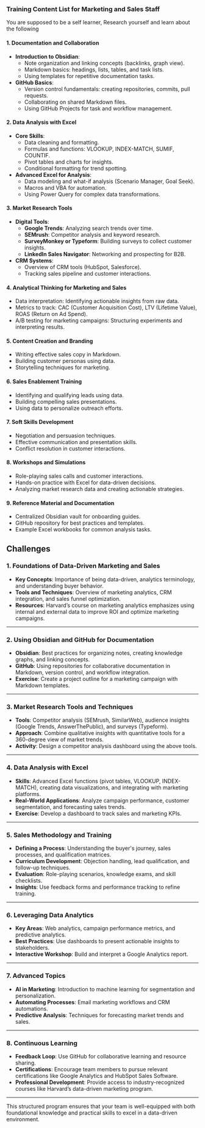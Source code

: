 ### Training Content List for Marketing and Sales Staff

You are supposed to be a self learner, Research yourself and learn about the following

#### 1. **Documentation and Collaboration**
   - **Introduction to Obsidian**:  
     - Note organization and linking concepts (backlinks, graph view).  
     - Markdown basics: headings, lists, tables, and task lists.  
     - Using templates for repetitive documentation tasks.  
   - **GitHub Basics**:  
     - Version control fundamentals: creating repositories, commits, pull requests.  
     - Collaborating on shared Markdown files.  
     - Using GitHub Projects for task and workflow management.  

#### 2. **Data Analysis with Excel**
   - **Core Skills**:  
     - Data cleaning and formatting.  
     - Formulas and functions: VLOOKUP, INDEX-MATCH, SUMIF, COUNTIF.  
     - Pivot tables and charts for insights.  
     - Conditional formatting for trend spotting.  
   - **Advanced Excel for Analysis**:  
     - Data modeling and what-if analysis (Scenario Manager, Goal Seek).  
     - Macros and VBA for automation.  
     - Using Power Query for complex data transformations.  

#### 3. **Market Research Tools**
   - **Digital Tools**:  
     - **Google Trends**: Analyzing search trends over time.  
     - **SEMrush**: Competitor analysis and keyword research.  
     - **SurveyMonkey or Typeform**: Building surveys to collect customer insights.  
     - **LinkedIn Sales Navigator**: Networking and prospecting for B2B.  
   - **CRM Systems**:  
     - Overview of CRM tools (HubSpot, Salesforce).  
     - Tracking sales pipeline and customer interactions.  

#### 4. **Analytical Thinking for Marketing and Sales**
   - Data interpretation: Identifying actionable insights from raw data.  
   - Metrics to track: CAC (Customer Acquisition Cost), LTV (Lifetime Value), ROAS (Return on Ad Spend).  
   - A/B testing for marketing campaigns: Structuring experiments and interpreting results.  

#### 5. **Content Creation and Branding**
   - Writing effective sales copy in Markdown.  
   - Building customer personas using data.  
   - Storytelling techniques for marketing.  

#### 6. **Sales Enablement Training**
   - Identifying and qualifying leads using data.  
   - Building compelling sales presentations.  
   - Using data to personalize outreach efforts.  

#### 7. **Soft Skills Development**
   - Negotiation and persuasion techniques.  
   - Effective communication and presentation skills.  
   - Conflict resolution in customer interactions.  

#### 8. **Workshops and Simulations**
   - Role-playing sales calls and customer interactions.  
   - Hands-on practice with Excel for data-driven decisions.  
   - Analyzing market research data and creating actionable strategies.  

#### 9. **Reference Material and Documentation**
   - Centralized Obsidian vault for onboarding guides.  
   - GitHub repository for best practices and templates.  
   - Example Excel workbooks for common analysis tasks.  

## Challenges

### **1. Foundations of Data-Driven Marketing and Sales**
- **Key Concepts**: Importance of being data-driven, analytics terminology, and understanding buyer behavior.
- **Tools and Techniques**: Overview of marketing analytics, CRM integration, and sales funnel optimization.
- **Resources**: Harvard’s course on marketing analytics emphasizes using internal and external data to improve ROI and optimize marketing campaigns.

---

### **2. Using Obsidian and GitHub for Documentation**
- **Obsidian**: Best practices for organizing notes, creating knowledge graphs, and linking concepts.
- **GitHub**: Using repositories for collaborative documentation in Markdown, version control, and workflow integration.
- **Exercise**: Create a project outline for a marketing campaign with Markdown templates.

---

### **3. Market Research Tools and Techniques**
- **Tools**: Competitor analysis (SEMrush, SimilarWeb), audience insights (Google Trends, AnswerThePublic), and surveys (Typeform).
- **Approach**: Combine qualitative insights with quantitative tools for a 360-degree view of market trends.
- **Activity**: Design a competitor analysis dashboard using the above tools.

---

### **4. Data Analysis with Excel**
- **Skills**: Advanced Excel functions (pivot tables, VLOOKUP, INDEX-MATCH), creating data visualizations, and integrating with marketing platforms.
- **Real-World Applications**: Analyze campaign performance, customer segmentation, and forecasting sales trends.
- **Exercise**: Develop a dashboard to track sales and marketing KPIs.

---

### **5. Sales Methodology and Training**
- **Defining a Process**: Understanding the buyer's journey, sales processes, and qualification matrices.
- **Curriculum Development**: Objection handling, lead qualification, and follow-up techniques.
- **Evaluation**: Role-playing scenarios, knowledge exams, and skill checklists.
- **Insights**: Use feedback forms and performance tracking to refine training.


---

### **6. Leveraging Data Analytics**
- **Key Areas**: Web analytics, campaign performance metrics, and predictive analytics.
- **Best Practices**: Use dashboards to present actionable insights to stakeholders.
- **Interactive Workshop**: Build and interpret a Google Analytics report.

---

### **7. Advanced Topics**
- **AI in Marketing**: Introduction to machine learning for segmentation and personalization.
- **Automating Processes**: Email marketing workflows and CRM automations.
- **Predictive Analysis**: Techniques for forecasting market trends and sales.

---

### **8. Continuous Learning**
- **Feedback Loop**: Use GitHub for collaborative learning and resource sharing.
- **Certifications**: Encourage team members to pursue relevant certifications like Google Analytics and HubSpot Sales Software.
- **Professional Development**: Provide access to industry-recognized courses like Harvard’s data-driven marketing program.

---

This structured program ensures that your team is well-equipped with both foundational knowledge and practical skills to excel in a data-driven environment. 